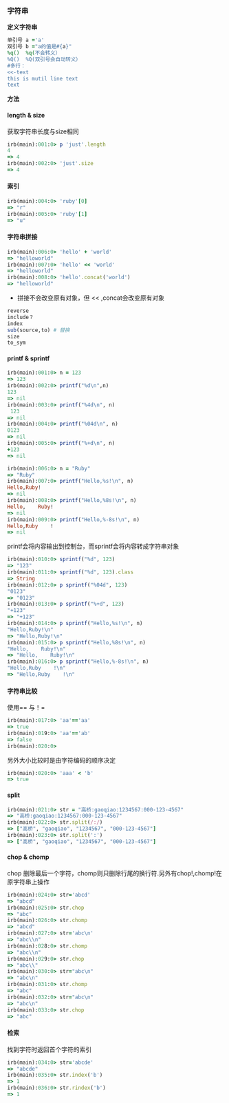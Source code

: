 ### 字符串
**定义字符串**
```ruby
单引号 a ='a'
双引号 b ="a的值是#{a}"
%q()  %q(不会转义）
%Q()  %Q(双引号会自动转义）
#多行：
<<-text
this is mutil line text
text
```
**方法**

#### length & size
获取字符串长度与size相同
```ruby
irb(main):001:0> p 'just'.length
4
=> 4
irb(main):002:0> 'just'.size
=> 4
```

#### 索引
```ruby
irb(main):004:0> 'ruby'[0]
=> "r"
irb(main):005:0> 'ruby'[1]
=> "u"
```
#### 字符串拼接
```ruby
irb(main):006:0> 'hello' + 'world'
=> "helloworld"
irb(main):007:0> 'hello' << 'world'
=> "helloworld"
irb(main):008:0> 'hello'.concat('world')
=> "helloworld"
```
+ 拼接不会改变原有对象，但 << ,concat会改变原有对象

```ruby
reverse
include？
index
sub(source,to) # 替换
size
to_sym
```
#### printf & sprintf
```ruby
irb(main):001:0> n = 123
=> 123
irb(main):002:0> printf("%d\n",n)
123
=> nil
irb(main):003:0> printf("%4d\n", n)
 123
=> nil
irb(main):004:0> printf("%04d\n", n)
0123
=> nil
irb(main):005:0> printf("%+d\n", n)
+123
=> nil

irb(main):006:0> n = "Ruby"
=> "Ruby"
irb(main):007:0> printf("Hello,%s!\n", n)
Hello,Ruby!
=> nil
irb(main):008:0> printf("Hello,%8s!\n", n)
Hello,    Ruby!
=> nil
irb(main):009:0> printf("Hello,%-8s!\n", n)
Hello,Ruby    !
=> nil
```
printf会将内容输出到控制台，而sprintf会将内容转成字符串对象
```ruby
irb(main):010:0> sprintf("%d", 123)
=> "123"
irb(main):011:0> sprintf("%d", 123).class
=> String
irb(main):012:0> p sprintf("%04d", 123)
"0123"
=> "0123"
irb(main):013:0> p sprintf("%+d", 123)
"+123"
=> "+123"
irb(main):014:0> p sprintf("Hello,%s!\n", n)
"Hello,Ruby!\n"
=> "Hello,Ruby!\n"
irb(main):015:0> p sprintf("Hello,%8s!\n", n)
"Hello,    Ruby!\n"
=> "Hello,    Ruby!\n"
irb(main):016:0> p sprintf("Hello,%-8s!\n", n)
"Hello,Ruby    !\n"
=> "Hello,Ruby    !\n"
```

#### 字符串比较
使用== 与！=
```ruby
irb(main):017:0> 'aa'=='aa'
=> true
irb(main):019:0> 'aa'=='ab'
=> false
irb(main):020:0>
```
另外大小比较时是由字符编码的顺序决定
```ruby
irb(main):020:0> 'aaa' < 'b'
=> true
```

#### split
```ruby
irb(main):021:0> str = "高桥:gaoqiao:1234567:000-123-4567"
=> "高桥:gaoqiao:1234567:000-123-4567"
irb(main):022:0> str.split(/:/)
=> ["高桥", "gaoqiao", "1234567", "000-123-4567"]
irb(main):023:0> str.split(':')
=> ["高桥", "gaoqiao", "1234567", "000-123-4567"]
```
#### chop & chomp
chop 删除最后一个字符，chomp则只删除行尾的换行符.另外有chop!,chomp!在原字符串上操作
```ruby
irb(main):024:0> str='abcd'
=> "abcd"
irb(main):025:0> str.chop
=> "abc"
irb(main):026:0> str.chomp
=> "abcd"
irb(main):027:0> str='abc\n'
=> "abc\\n"
irb(main):028:0> str.chomp
=> "abc\\n"
irb(main):029:0> str.chop
=> "abc\\"
irb(main):030:0> str="abc\n"
=> "abc\n"
irb(main):031:0> str.chomp
=> "abc"
irb(main):032:0> str="abc\n"
=> "abc\n"
irb(main):033:0> str.chop
=> "abc"
```

#### 检索
找到字符时返回首个字符的索引
```ruby
irb(main):034:0> str='abcde'
=> "abcde"
irb(main):035:0> str.index('b')
=> 1
irb(main):036:0> str.rindex('b')
=> 1
```